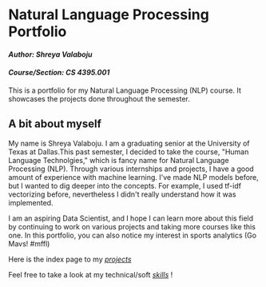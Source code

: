 # **Natural Language Processing Portfolio**

#### *Author: Shreya Valaboju*
#### *Course/Section: CS 4395.001*


This is a portfolio for my Natural Language Processing (NLP) course. It showcases the projects done throughout the semester.

## **A bit about myself**
My name is Shreya Valaboju. I am a graduating senior at the University of Texas at Dallas.This past semester, I decided to take the course, "Human Language Technolgies," which is fancy name for Natural Language Processing (NLP). Through various internships and projects, I have a good amount of experience with machine learning. I've made NLP models before, but I wanted to dig deeper into the concepts. For example, I used tf-idf vectorizing before, nevertheless I didn't really understand how it was implemented. 

I am an aspiring Data Scientist, and I hope I can learn more about this field by continuing to work on various projects and taking more courses like this one. In this portfolio, you can also notice my interest in sports analytics (Go Mavs! #mffl) 





Here is the index page to my *[projects](Project_Index.md)*

Feel free to take a look at my technical/soft *[skills](Skills.md)* !


